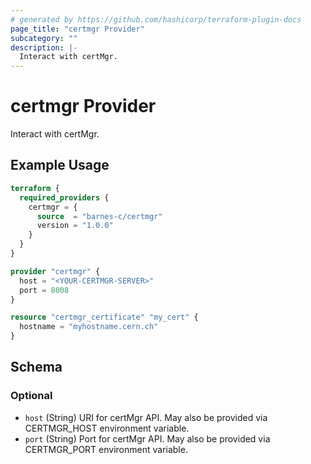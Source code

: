```yaml
---
# generated by https://github.com/hashicorp/terraform-plugin-docs
page_title: "certmgr Provider"
subcategory: ""
description: |-
  Interact with certMgr.
---
```


# certmgr Provider

Interact with certMgr.

## Example Usage

```terraform
terraform {
  required_providers {
    certmgr = {
      source  = "barnes-c/certmgr"
      version = "1.0.0"
    }
  }
}

provider "certmgr" {
  host = "<YOUR-CERTMGR-SERVER>"
  port = 8008
}

resource "certmgr_certificate" "my_cert" {
  hostname = "myhostname.cern.ch"
}
```

<!-- schema generated by tfplugindocs -->
## Schema

### Optional

- `host` (String) URI for certMgr API. May also be provided via CERTMGR_HOST environment variable.
- `port` (String) Port for certMgr API. May also be provided via CERTMGR_PORT environment variable.
